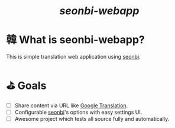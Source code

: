 *<h1 align="center"><b>seonbi-webapp</b></h1>*

# 韓 What is seonbi-webapp?

This is simple translation web application using [seonbi].

# ⛳ Goals

- [ ] Share content via URL like [Google Translation].
- [ ] Configurable [seonbi]'s options with easy settings UI.
- [ ] Awesome project which tests all source fully and automatically.

[Google Translation]: https://translation.google.com/
[seonbi]: https://github.com/dahlia/seonbi
